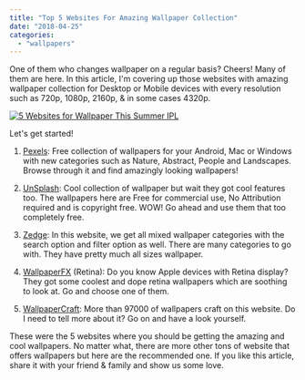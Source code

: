 ```yaml
---
title: "Top 5 Websites For Amazing Wallpaper Collection"
date: "2018-04-25"
categories: 
  - "wallpapers"
---
```


One of them who changes wallpaper on a regular basis? Cheers! Many of them are here. In this article, I'm covering up those websites with amazing wallpaper collection for Desktop or Mobile devices with every resolution such as 720p, 1080p, 2160p, & in some cases 4320p.

[![5 Websites for Wallpaper This Summer IPL](posts/2018/04/images/Top%2B5%2Bwebsites%2Bfor%2Bwallpaper.png)](https://4.bp.blogspot.com/-fPPeC_8fYgU/WuDXFBH_jWI/AAAAAAAAP3g/0lJiVM6iz4Q3v_lt3Noba4hlgqEartLdACLcBGAs/s1600/Top%2B5%2Bwebsites%2Bfor%2Bwallpaper.png)

Let's get started!

1. [Pexels](https://www.pexels.com/): Free collection of wallpapers for your Android, Mac or Windows with new categories such as Nature, Abstract, People and Landscapes. Browse through it and find amazingly looking wallpapers!
    
2. [UnSplash](https://unsplash.com/): Cool collection of wallpaper but wait they got cool features too. The wallpapers here are Free for commercial use, No Attribution required and is copyright free. WOW! Go ahead and use them that too completely free.
    
3. [Zedge](https://www.zedge.net/wallpapers/): In this website, we get all mixed wallpaper categories with the search option and filter option as well. There are many categories to go with. They have pretty much all sizes wallpaper.
    
4. [WallpaperFX](https://wallpaperfx.com/resolutions/2880x1800-retina-display-wallpapers) (Retina): Do you know Apple devices with Retina display? They got some coolest and dope retina wallpapers which are soothing to look at. Go and choose one of them.
    
5. [WallpaperCraft](http://wallpaperscraft.com/): More than 97000 of wallpapers craft on this website. Do I need to tell more about it? Go on and have a look yourself.

These were the 5 websites where you should be getting the amazing and cool wallpapers. No matter what, there are more other tons of website that offers wallpapers but here are the recommended one. If you like this article, share it with your friend & family and show us some love.
